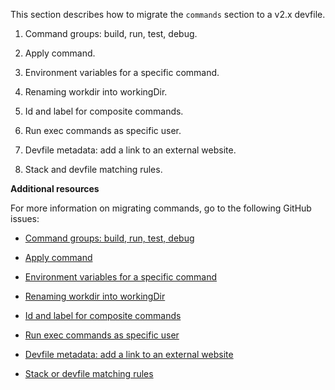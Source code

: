 This section describes how to migrate the `commands` section to a v2.x
devfile.

1.  Command groups: build, run, test, debug.

2.  Apply command.

3.  Environment variables for a specific command.

4.  Renaming workdir into workingDir.

5.  Id and label for composite commands.

6.  Run exec commands as specific user.

7.  Devfile metadata: add a link to an external website.

8.  Stack and devfile matching rules.

**Additional resources**

For more information on migrating commands, go to the following GitHub
issues:

-   [Command groups: build, run, test,
    debug](https://github.com/devfile/api/issues/27)

-   [Apply command](https://github.com/devfile/api/issues/56)

-   [Environment variables for a specific
    command](https://github.com/devfile/api/issues/21)

-   [Renaming workdir into
    workingDir](https://github.com/devfile/api/issues/22)

-   [Id and label for composite
    commands](https://github.com/devfile/api/issues/18)

-   [Run exec commands as specific
    user](https://github.com/devfile/api/issues/34)

-   [Devfile metadata: add a link to an external
    website](https://github.com/devfile/api/issues/38)

-   [Stack or devfile matching
    rules](https://github.com/devfile/api/issues/40)
